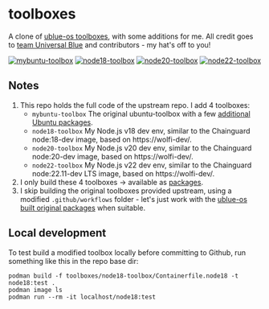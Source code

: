 # toolboxes

A clone of [ublue-os toolboxes](https://github.com/ublue-os/toolboxes), with some additions for me. All credit goes to [team Universal Blue](https://universal-blue.org/) and contributors - my hat's off to you!

[![mybuntu-toolbox](https://github.com/hirnidrin/toolboxes/actions/workflows/build-mybuntu-toolbox.yml/badge.svg)](https://github.com/hirnidrin/toolboxes/actions/workflows/build-mybuntu-toolbox.yml) [![node18-toolbox](https://github.com/hirnidrin/toolboxes/actions/workflows/build-node18-toolbox.yml/badge.svg)](https://github.com/hirnidrin/toolboxes/actions/workflows/build-node18-toolbox.yml) [![node20-toolbox](https://github.com/hirnidrin/toolboxes/actions/workflows/build-node20-toolbox.yml/badge.svg)](https://github.com/hirnidrin/toolboxes/actions/workflows/build-node20-toolbox.yml) [![node22-toolbox](https://github.com/hirnidrin/toolboxes/actions/workflows/build-node22-toolbox.yml/badge.svg)](https://github.com/hirnidrin/toolboxes/actions/workflows/build-node22-toolbox.yml)

## Notes

1. This repo holds the full code of the upstream repo. I add 4 toolboxes:
   * `mybuntu-toolbox` The original ubuntu-toolbox with a few [additional Ubuntu packages](toolboxes/mybuntu-toolbox/packages.mybuntu).
   * `node18-toolbox` My Node.js v18 dev env, similar to the Chainguard node:18-dev image, based on https://wolfi-dev/.
   * `node20-toolbox` My Node.js v20 dev env, similar to the Chainguard node:20-dev image, based on https://wolfi-dev/.
   * `node22-toolbox` My Node.js v22 dev env, similar to the Chainguard node:22.11-dev LTS image, based on https://wolfi-dev/.
1. I only build these 4 toolboxes -> available as [packages](https://github.com/hirnidrin?tab=packages&repo_name=toolboxes).
1. I skip building the original toolboxes provided upstream, using a modified `.github/workflows` folder - let's just work with the [ublue-os built original packages](https://github.com/orgs/ublue-os/packages?repo_name=toolboxes) when suitable.

## Local development

To test build a modified toolbox locally before committing to Github, run something like this in the repo base dir:
```
podman build -f toolboxes/node18-toolbox/Containerfile.node18 -t node18:test .
podman image ls
podman run --rm -it localhost/node18:test
```
